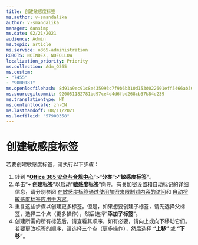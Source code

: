 ```yaml
---
title: 创建敏感度标签
ms.author: v-smandalika
author: v-smandalika
manager: dansimp
ms.date: 02/21/2021
audience: Admin
ms.topic: article
ms.service: o365-administration
ROBOTS: NOINDEX, NOFOLLOW
localization_priority: Priority
ms.collection: Adm_O365
ms.custom:
- "7455"
- "9000181"
ms.openlocfilehash: 8d91a9ec91c8e435993c7f9b6b310d153d022601eff5466ab30782f8e8f560ed
ms.sourcegitcommit: 920051182781bd97ce4d4d6fbd268cb37b84d239
ms.translationtype: HT
ms.contentlocale: zh-CN
ms.lasthandoff: 08/11/2021
ms.locfileid: "57900358"
---
```

# <a name="create-a-sensitivity-label"></a>创建敏感度标签

若要创建敏感度标签，请执行以下步骤：

1. 转到 **“[Office 365 安全与合规中心](https://sip.protection.office.com/)”>“分类”>“敏感度标签”**。
2. 单击“**+ 创建标签**”以启动“**敏感度标签**”向导。有关加密设置和自动标记的详细信息，请分别参阅 [在敏感度标签通过使用加密来限制对内容的访问](https://docs.microsoft.com/microsoft-365/compliance/encryption-sensitivity-labels)和 [自动将敏感度标签应用于内容](https://docs.microsoft.com/microsoft-365/compliance/apply-sensitivity-label-automatically)。
3. 重复这些步骤以创建更多标签。但是，如果想要创建子标签，请先选择父标签，选择三个点（更多操作），然后选择“**添加子标签**”。
4. 创建所需的所有标签后，请查看其顺序，如有必要，请向上或向下移动它们。 若要更改标签的顺序，请选择三个点（更多操作），然后选择 **“上移”** 或 **“下移”**。 
